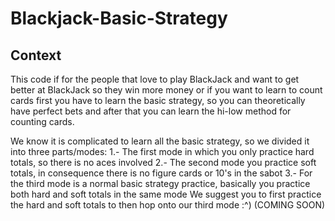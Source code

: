 # Blackjack-Basic-Strategy

## Context

This code if for the people that love to play BlackJack and want to get better at BlackJack so they win more money
or if you want to learn to count cards first you have to learn the basic strategy, so you can theoretically have perfect bets and after that you can learn the hi-low method for counting cards.

We know it is complicated to learn all the basic strategy, so we divided it into three parts/modes:
1.- The first mode in which you only practice hard totals, so there is no aces involved
2.- The second mode you practice soft totals, in consequence there is no figure cards or 10's in the sabot
3.- For the third mode is a normal basic strategy practice, basically you practice both hard and soft totals in the same mode
We suggest you to first practice the hard and soft totals to then hop onto our third mode :^) (COMING SOON)
